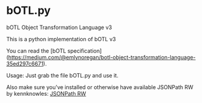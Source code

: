 # bOTL.py
bOTL Object Transformation Language v3

This is a python implementation of bOTL v3

You can read the [bOTL specification] (https://medium.com/@emlynoregan/botl-object-transformation-language-35ed297c6671).

Usage:
Just grab the file bOTL.py and use it. 

Also make sure you've installed or otherwise have available JSONPath RW by kennknowles:
[JSONPath RW](https://github.com/kennknowles/python-jsonpath-rw)

